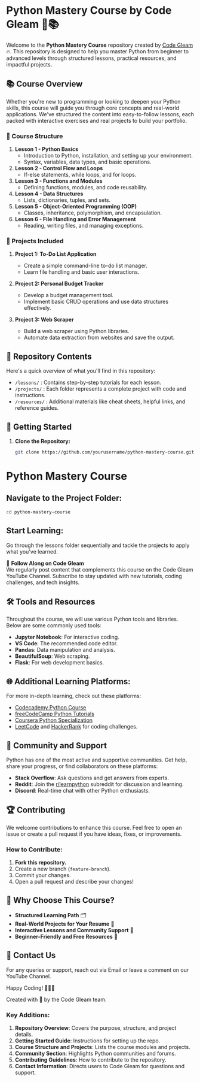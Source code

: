# Python Mastery Course by Code Gleam 🎥📚

Welcome to the **Python Mastery Course** repository created by [Code Gleam](https://www.youtube.com/channel/CodeGleam) 🔥. This repository is designed to help you master Python from beginner to advanced levels through structured lessons, practical resources, and impactful projects.

## 📚 Course Overview
Whether you're new to programming or looking to deepen your Python skills, this course will guide you through core concepts and real-world applications. We've structured the content into easy-to-follow lessons, each packed with interactive exercises and real projects to build your portfolio.

### 📅 Course Structure
1. **Lesson 1 - Python Basics**
   - Introduction to Python, installation, and setting up your environment.
   - Syntax, variables, data types, and basic operations.
2. **Lesson 2 - Control Flow and Loops**
   - If-else statements, while loops, and for loops.
3. **Lesson 3 - Functions and Modules**
   - Defining functions, modules, and code reusability.
4. **Lesson 4 - Data Structures**
   - Lists, dictionaries, tuples, and sets.
5. **Lesson 5 - Object-Oriented Programming (OOP)**
   - Classes, inheritance, polymorphism, and encapsulation.
6. **Lesson 6 - File Handling and Error Management**
   - Reading, writing files, and managing exceptions.

### 🎯 Projects Included
1. **Project 1: To-Do List Application**
   - Create a simple command-line to-do list manager.
   - Learn file handling and basic user interactions.

2. **Project 2: Personal Budget Tracker**
   - Develop a budget management tool.
   - Implement basic CRUD operations and use data structures effectively.

3. **Project 3: Web Scraper**
   - Build a web scraper using Python libraries.
   - Automate data extraction from websites and save the output.

## 📁 Repository Contents
Here's a quick overview of what you'll find in this repository:

- `/lessons/` : Contains step-by-step tutorials for each lesson.
- `/projects/` : Each folder represents a complete project with code and instructions.
- `/resources/` : Additional materials like cheat sheets, helpful links, and reference guides.

## 🚀 Getting Started
1. **Clone the Repository:**
   ```bash
   git clone https://github.com/yourusername/python-mastery-course.git

# Python Mastery Course

## Navigate to the Project Folder:
```bash
cd python-mastery-course
```

## Start Learning:
Go through the lessons folder sequentially and tackle the projects to apply what you've learned.

🎥 **Follow Along on Code Gleam**  
We regularly post content that complements this course on the Code Gleam YouTube Channel. Subscribe to stay updated with new tutorials, coding challenges, and tech insights.

## 🛠 Tools and Resources
Throughout the course, we will use various Python tools and libraries. Below are some commonly used tools:

- **Jupyter Notebook**: For interactive coding.
- **VS Code**: The recommended code editor.
- **Pandas**: Data manipulation and analysis.
- **BeautifulSoup**: Web scraping.
- **Flask**: For web development basics.

## 🌐 Additional Learning Platforms:
For more in-depth learning, check out these platforms:

- [Codecademy Python Course](https://www.codecademy.com/learn/learn-python-3)
- [freeCodeCamp Python Tutorials](https://www.freecodecamp.org/learn/)
- [Coursera Python Specialization](https://www.coursera.org/specializations/python)
- [LeetCode](https://leetcode.com/) and [HackerRank](https://www.hackerrank.com/) for coding challenges.

## 🤝 Community and Support
Python has one of the most active and supportive communities. Get help, share your progress, or find collaborators on these platforms:

- **Stack Overflow**: Ask questions and get answers from experts.
- **Reddit**: Join the [r/learnpython](https://www.reddit.com/r/learnpython/) subreddit for discussion and learning.
- **Discord**: Real-time chat with other Python enthusiasts.

## 🏆 Contributing
We welcome contributions to enhance this course. Feel free to open an issue or create a pull request if you have ideas, fixes, or improvements.

### How to Contribute:
1. **Fork this repository.**
2. Create a new branch (`feature-branch`).
3. Commit your changes.
4. Open a pull request and describe your changes!

## 💼 Why Choose This Course?
- **Structured Learning Path** 🗂️
- **Real-World Projects for Your Resume** 💼
- **Interactive Lessons and Community Support** 🤝
- **Beginner-Friendly and Free Resources** 🎉

## 📧 Contact Us
For any queries or support, reach out via Email or leave a comment on our YouTube Channel.

Happy Coding! 👨‍💻💡

Created with 💙 by the Code Gleam team.

### Key Additions:
1. **Repository Overview**: Covers the purpose, structure, and project details.
2. **Getting Started Guide**: Instructions for setting up the repo.
3. **Course Structure and Projects**: Lists the course modules and projects.
4. **Community Section**: Highlights Python communities and forums.
5. **Contributing Guidelines**: How to contribute to the repository.
6. **Contact Information**: Directs users to Code Gleam for questions and support.

